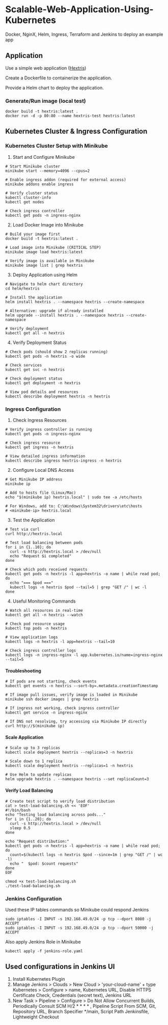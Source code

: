 # Scalable-Web-Application-Using-Kubernetes
Docker, NginX, Helm, Ingress, Terraform and Jenkins to deploy an example app

## Application

Use a simple web application ([Hextris](https://github.com/Hextris/hextris))

Create a Dockerfile to containerize the application.

Provide a Helm chart to deploy the application.

### Generate/Run image (local test)

```
docker build -t hextris:latest .
docker run -d -p 80:80 --name hextris-test hextris:latest
```

## Kubernetes Cluster & Ingress Configuration

### Kubernetes Cluster Setup with Minikube

1. Start and Configure Minikube
```
# Start Minikube cluster
minikube start --memory=4096 --cpus=2

# Enable ingress addon (required for external access)
minikube addons enable ingress

# Verify cluster status
kubectl cluster-info
kubectl get nodes

# Check ingress controller
kubectl get pods -n ingress-nginx
```

2. Load Docker Image into Minikube
```
# Build your image first
docker build -t hextris:latest .

# Load image into Minikube (CRITICAL STEP)
minikube image load hextris:latest

# Verify image is available in Minikube
minikube image list | grep hextris
```

3. Deploy Application using Helm
```
# Navigate to helm chart directory
cd helm/hextris

# Install the application
helm install hextris . --namespace hextris --create-namespace

# Alternative: upgrade if already installed
helm upgrade --install hextris . --namespace hextris --create-namespace

# Verify deployment
kubectl get all -n hextris
```

4. Verify Deployment Status
```
# Check pods (should show 2 replicas running)
kubectl get pods -n hextris -o wide

# Check services
kubectl get svc -n hextris

# Check deployment status
kubectl get deployment -n hextris

# View pod details and resources
kubectl describe deployment hextris -n hextris
```

### Ingress Configuration

1. Check Ingress Resources
```
# Verify ingress controller is running
kubectl get pods -n ingress-nginx

# Check ingress resource
kubectl get ingress -n hextris

# View detailed ingress information
kubectl describe ingress hextris-ingress -n hextris
```

2. Configure Local DNS Access 
```
# Get Minikube IP address
minikube ip

# Add to hosts file (Linux/Mac)
echo "$(minikube ip) hextris.local" | sudo tee -a /etc/hosts

# For Windows, add to: C:\Windows\System32\drivers\etc\hosts
# <minikube-ip> hextris.local
```

3. Test the Application
```
# Test via curl
curl http://hextris.local

# Test load balancing between pods
for i in {1..10}; do
  curl -s http://hextris.local > /dev/null
  echo "Request $i completed"
done

# Check which pods received requests
kubectl get pods -n hextris -l app=hextris -o name | while read pod; do
  echo "=== $pod ==="
  kubectl logs -n hextris $pod --tail=5 | grep "GET /" | wc -l
done
```

4. Useful Monitoring Commands
```
# Watch all resources in real-time
kubectl get all -n hextris --watch

# Check pod resource usage
kubectl top pods -n hextris

# View application logs
kubectl logs -n hextris -l app=hextris --tail=10

# Check ingress controller logs
kubectl logs -n ingress-nginx -l app.kubernetes.io/name=ingress-nginx --tail=5
```

#### Troubleshooting
```
# If pods are not starting, check events
kubectl get events -n hextris --sort-by=.metadata.creationTimestamp

# If image pull issues, verify image is loaded in Minikube
minikube ssh docker images | grep hextris

# If ingress not working, check ingress controller
kubectl get service -n ingress-nginx

# If DNS not resolving, try accessing via Minikube IP directly
curl http://$(minikube ip)
```

#### Scale Application
```
# Scale up to 3 replicas
kubectl scale deployment hextris --replicas=3 -n hextris

# Scale down to 1 replica
kubectl scale deployment hextris --replicas=1 -n hextris

# Use Helm to update replicas
helm upgrade hextris . --namespace hextris --set replicaCount=3
```

#### Verify Load Balancing
```
# Create test script to verify load distribution
cat > test-load-balancing.sh << 'EOF'
#!/bin/bash
echo "Testing load balancing across pods..."
for i in {1..20}; do
  curl -s http://hextris.local > /dev/null
  sleep 0.5
done

echo "Request distribution:"
kubectl get pods -n hextris -l app=hextris -o name | while read pod; do
  count=$(kubectl logs -n hextris $pod --since=1m | grep "GET /" | wc -l)
  echo "  $pod: $count requests"
done
EOF

chmod +x test-load-balancing.sh
./test-load-balancing.sh
```

### Jenkins Configuration
Used these IP tables commands so Minikube could respond Jenkins
```
sudo iptables -I INPUT -s 192.168.49.0/24 -p tcp --dport 8080 -j ACCEPT
sudo iptables -I INPUT -s 192.168.49.0/24 -p tcp --dport 50000 -j ACCEPT
```

Also apply Jenkins Role in Minikube
```
kubectl apply -f jenkins-role.yaml
```

## Used configurations in Jenkins UI

1) Install Kubernetes Plugin
2) Manage Jenkins > Clouds > New Cloud > 'your-cloud-name' + type Kubernetes > Configure > name, Kubernetes URL, Disable HTTPS Certificate Check, Credentials (secret text), Jenkins URL
3) New Task > Pipeline > Configure > Do Not Allow Concurrent Builds, Periodically Consult SCM H/2 * * * * , Pipeline Script From SCM, Git, Repository URL, Branch Specifier */main, Script Path Jenkinsfile, Lightweight Checkout
